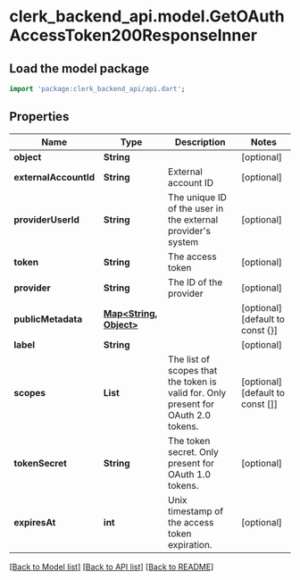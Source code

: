 # clerk_backend_api.model.GetOAuthAccessToken200ResponseInner

## Load the model package
```dart
import 'package:clerk_backend_api/api.dart';
```

## Properties
Name | Type | Description | Notes
------------ | ------------- | ------------- | -------------
**object** | **String** |  | [optional] 
**externalAccountId** | **String** | External account ID | [optional] 
**providerUserId** | **String** | The unique ID of the user in the external provider's system | [optional] 
**token** | **String** | The access token | [optional] 
**provider** | **String** | The ID of the provider | [optional] 
**publicMetadata** | [**Map<String, Object>**](Object.md) |  | [optional] [default to const {}]
**label** | **String** |  | [optional] 
**scopes** | **List<String>** | The list of scopes that the token is valid for. Only present for OAuth 2.0 tokens. | [optional] [default to const []]
**tokenSecret** | **String** | The token secret. Only present for OAuth 1.0 tokens. | [optional] 
**expiresAt** | **int** | Unix timestamp of the access token expiration. | [optional] 

[[Back to Model list]](../README.md#documentation-for-models) [[Back to API list]](../README.md#documentation-for-api-endpoints) [[Back to README]](../README.md)


